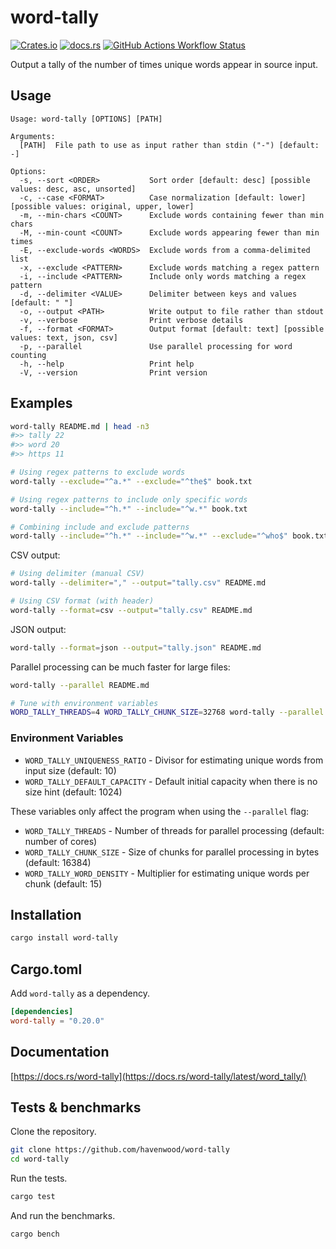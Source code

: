 # word-tally

[![Crates.io](https://img.shields.io/crates/v/word-tally?style=for-the-badge&label=word-tally)](https://crates.io/crates/word-tally)
[![docs.rs](https://img.shields.io/docsrs/word-tally?style=for-the-badge&link=https%3A%2F%2Fdocs.rs%2Fword-tally%2Flatest%2Fword_tally%2F)](https://docs.rs/word-tally/latest/word_tally/)
[![GitHub Actions Workflow Status](https://img.shields.io/github/actions/workflow/status/havenwood/word-tally/rust.yml?style=for-the-badge)](https://github.com/havenwood/word-tally/actions/workflows/rust.yml)

Output a tally of the number of times unique words appear in source input.

## Usage

```
Usage: word-tally [OPTIONS] [PATH]

Arguments:
  [PATH]  File path to use as input rather than stdin ("-") [default: -]

Options:
  -s, --sort <ORDER>           Sort order [default: desc] [possible values: desc, asc, unsorted]
  -c, --case <FORMAT>          Case normalization [default: lower] [possible values: original, upper, lower]
  -m, --min-chars <COUNT>      Exclude words containing fewer than min chars
  -M, --min-count <COUNT>      Exclude words appearing fewer than min times
  -E, --exclude-words <WORDS>  Exclude words from a comma-delimited list
  -x, --exclude <PATTERN>      Exclude words matching a regex pattern
  -i, --include <PATTERN>      Include only words matching a regex pattern
  -d, --delimiter <VALUE>      Delimiter between keys and values [default: " "]
  -o, --output <PATH>          Write output to file rather than stdout
  -v, --verbose                Print verbose details
  -f, --format <FORMAT>        Output format [default: text] [possible values: text, json, csv]
  -p, --parallel               Use parallel processing for word counting
  -h, --help                   Print help
  -V, --version                Print version
```

## Examples

```sh
word-tally README.md | head -n3
#>> tally 22
#>> word 20
#>> https 11

# Using regex patterns to exclude words
word-tally --exclude="^a.*" --exclude="^the$" book.txt

# Using regex patterns to include only specific words
word-tally --include="^h.*" --include="^w.*" book.txt

# Combining include and exclude patterns
word-tally --include="^h.*" --include="^w.*" --exclude="^who$" book.txt
```

CSV output:
```sh
# Using delimiter (manual CSV)
word-tally --delimiter="," --output="tally.csv" README.md

# Using CSV format (with header)
word-tally --format=csv --output="tally.csv" README.md
```

JSON output:
```sh
word-tally --format=json --output="tally.json" README.md
```

Parallel processing can be much faster for large files:
```sh
word-tally --parallel README.md

# Tune with environment variables
WORD_TALLY_THREADS=4 WORD_TALLY_CHUNK_SIZE=32768 word-tally --parallel huge-file.txt
```

### Environment Variables

- `WORD_TALLY_UNIQUENESS_RATIO` - Divisor for estimating unique words from input size (default: 10)
- `WORD_TALLY_DEFAULT_CAPACITY` - Default initial capacity when there is no size hint (default: 1024)

These variables only affect the program when using the `--parallel` flag:

- `WORD_TALLY_THREADS` - Number of threads for parallel processing (default: number of cores)
- `WORD_TALLY_CHUNK_SIZE` - Size of chunks for parallel processing in bytes (default: 16384)
- `WORD_TALLY_WORD_DENSITY` - Multiplier for estimating unique words per chunk (default: 15)

## Installation

```sh
cargo install word-tally
```

## Cargo.toml

Add `word-tally` as a dependency.

```toml
[dependencies]
word-tally = "0.20.0"
```

## Documentation

[https://docs.rs/word-tally](https://docs.rs/word-tally/latest/word_tally/)

## Tests & benchmarks

Clone the repository.

```sh
git clone https://github.com/havenwood/word-tally
cd word-tally
```

Run the tests.

```sh
cargo test
```

And run the benchmarks.

```sh
cargo bench
```
